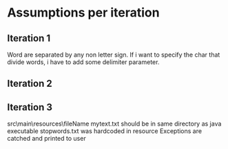 # Assumptions per iteration

## Iteration 1
Word are separated by any non letter sign.
If i want to specify the char that divide words,
i have to add some delimiter parameter.

## Iteration 2
## Iteration 3
src\main\resources\fileName
mytext.txt should be in same directory as java executable
stopwords.txt was hardcoded in resource
Exceptions are catched and printed to user